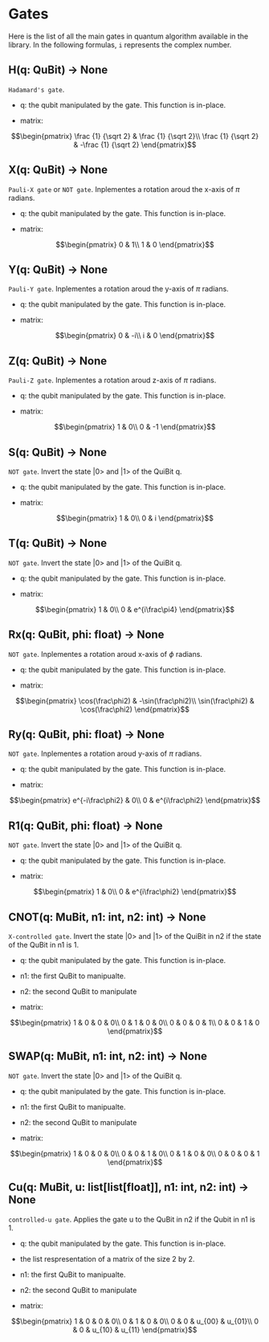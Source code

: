 # Gates

Here is the list of all the main gates in quantum algorithm available in the library. In the following formulas, `i` represents the complex number.

## H(q: QuBit) -> None
`Hadamard's gate`. 

- q: the qubit manipulated by the gate. This function is in-place.

- matrix:
```math
\begin{pmatrix}
\frac {1} {\sqrt 2} & \frac {1} {\sqrt 2}\\
\frac {1} {\sqrt 2} & -\frac {1} {\sqrt 2}
\end{pmatrix}
```

## X(q: QuBit) -> None
`Pauli-X gate` or `NOT gate`. Inplementes a rotation aroud the x-axis of $\pi$ radians.

- q: the qubit manipulated by the gate. This function is in-place.

- matrix:
```math
\begin{pmatrix}
0 & 1\\
1 & 0
\end{pmatrix}
```

## Y(q: QuBit) -> None
`Pauli-Y gate`. Inplementes a rotation aroud the y-axis of $\pi$ radians.

- q: the qubit manipulated by the gate. This function is in-place.

- matrix:
```math
\begin{pmatrix}
0 & -i\\
i & 0
\end{pmatrix}
```

## Z(q: QuBit) -> None
`Pauli-Z gate`. Inplementes a rotation aroud z-axis of $\pi$ radians.

- q: the qubit manipulated by the gate. This function is in-place.

- matrix:
```math
\begin{pmatrix}
1 & 0\\
0 & -1
\end{pmatrix}
```

## S(q: QuBit) -> None
`NOT gate`. Invert the state |0> and |1> of the QuiBit q.

- q: the qubit manipulated by the gate. This function is in-place.

- matrix:
```math
\begin{pmatrix}
1 & 0\\
0 & i
\end{pmatrix}
```

## T(q: QuBit) -> None
`NOT gate`. Invert the state |0> and |1> of the QuiBit q.

- q: the qubit manipulated by the gate. This function is in-place.

- matrix:
```math
\begin{pmatrix}
1 & 0\\
0 & e^{i\frac\pi4}
\end{pmatrix}
```

## Rx(q: QuBit, phi: float) -> None
`NOT gate`. Inplementes a rotation aroud x-axis of $\phi$ radians.

- q: the qubit manipulated by the gate. This function is in-place.

- matrix:
```math
\begin{pmatrix}
\cos(\frac\phi2) & -\sin(\frac\phi2)\\
\sin(\frac\phi2) & \cos(\frac\phi2)
\end{pmatrix}
```

## Ry(q: QuBit, phi: float) -> None
`NOT gate`. Inplementes a rotation aroud y-axis of $\pi$ radians.

- q: the qubit manipulated by the gate. This function is in-place.

- matrix:
```math
\begin{pmatrix}
e^{-i\frac\phi2} & 0\\
0 & e^{i\frac\phi2}
\end{pmatrix}
```

## R1(q: QuBit, phi: float) -> None
`NOT gate`. Invert the state |0> and |1> of the QuiBit q.

- q: the qubit manipulated by the gate. This function is in-place.

- matrix:
```math
\begin{pmatrix}
1 & 0\\
0 & e^{i\frac\phi2}
\end{pmatrix}
```

## CNOT(q: MuBit, n1: int, n2: int) -> None
`X-controlled gate`. Invert the state |0> and |1> of the QuiBit in n2 if the state of the QuBit in n1 is 1.

- q: the qubit manipulated by the gate. This function is in-place.
- n1: the first QuBit to manipualte.
- n2: the second QuBit to manipulate

- matrix:
```math
\begin{pmatrix}
1 & 0 & 0 & 0\\
0 & 1 & 0 & 0\\
0 & 0 & 0 & 1\\
0 & 0 & 1 & 0
\end{pmatrix}
```

## SWAP(q: MuBit, n1: int, n2: int) -> None
`NOT gate`. Invert the state |0> and |1> of the QuiBit q.

- q: the qubit manipulated by the gate. This function is in-place.
- n1: the first QuBit to manipualte.
- n2: the second QuBit to manipulate

- matrix:
```math
\begin{pmatrix}
1 & 0 & 0 & 0\\
0 & 0 & 1 & 0\\
0 & 1 & 0 & 0\\
0 & 0 & 0 & 1
\end{pmatrix}
```

## Cu(q: MuBit, u: list[list[float]], n1: int, n2: int) -> None
`controlled-u gate`. Applies the gate u to the QuBit in n2 if the Qubit in n1 is 1.

- q: the qubit manipulated by the gate. This function is in-place.
- the list respresentation of a matrix of the size 2 by 2.
- n1: the first QuBit to manipualte.
- n2: the second QuBit to manipulate

- matrix:
```math
\begin{pmatrix}
1 & 0 & 0 & 0\\
0 & 1 & 0 & 0\\
0 & 0 & u_{00} & u_{01}\\
0 & 0 & u_{10} & u_{11}
\end{pmatrix}
```
